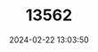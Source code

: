 ---
title: "13562"
category: "Miniopterus australis"
draft: false
date: 2024-02-22 13:03:50
languages:
  English: ["Little Long-fingered Bat", "Little Bent-winged Bat"]
---